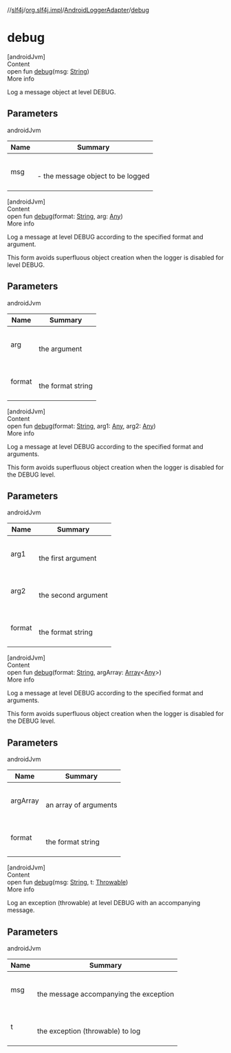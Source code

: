 //[slf4j](../../index.md)/[org.slf4j.impl](../index.md)/[AndroidLoggerAdapter](index.md)/[debug](debug.md)



# debug  
[androidJvm]  
Content  
open fun [debug](debug.md)(msg: [String](https://docs.oracle.com/javase/8/docs/api/java/lang/String.html))  
More info  


Log a message object at level DEBUG.



## Parameters  
  
androidJvm  
  
|  Name|  Summary| 
|---|---|
| <a name="org.slf4j.impl/AndroidLoggerAdapter/debug/#java.lang.String/PointingToDeclaration/"></a>msg| <a name="org.slf4j.impl/AndroidLoggerAdapter/debug/#java.lang.String/PointingToDeclaration/"></a><br><br>- the message object to be logged<br><br>
  
  


[androidJvm]  
Content  
open fun [debug](debug.md)(format: [String](https://docs.oracle.com/javase/8/docs/api/java/lang/String.html), arg: [Any](https://kotlinlang.org/api/latest/jvm/stdlib/kotlin/-any/index.html))  
More info  


Log a message at level DEBUG according to the specified format and argument. 



 This form avoids superfluous object creation when the logger is disabled for level DEBUG. 



## Parameters  
  
androidJvm  
  
|  Name|  Summary| 
|---|---|
| <a name="org.slf4j.impl/AndroidLoggerAdapter/debug/#java.lang.String#java.lang.Object/PointingToDeclaration/"></a>arg| <a name="org.slf4j.impl/AndroidLoggerAdapter/debug/#java.lang.String#java.lang.Object/PointingToDeclaration/"></a><br><br>the argument<br><br>
| <a name="org.slf4j.impl/AndroidLoggerAdapter/debug/#java.lang.String#java.lang.Object/PointingToDeclaration/"></a>format| <a name="org.slf4j.impl/AndroidLoggerAdapter/debug/#java.lang.String#java.lang.Object/PointingToDeclaration/"></a><br><br>the format string<br><br>
  
  


[androidJvm]  
Content  
open fun [debug](debug.md)(format: [String](https://docs.oracle.com/javase/8/docs/api/java/lang/String.html), arg1: [Any](https://kotlinlang.org/api/latest/jvm/stdlib/kotlin/-any/index.html), arg2: [Any](https://kotlinlang.org/api/latest/jvm/stdlib/kotlin/-any/index.html))  
More info  


Log a message at level DEBUG according to the specified format and arguments. 



 This form avoids superfluous object creation when the logger is disabled for the DEBUG level. 



## Parameters  
  
androidJvm  
  
|  Name|  Summary| 
|---|---|
| <a name="org.slf4j.impl/AndroidLoggerAdapter/debug/#java.lang.String#java.lang.Object#java.lang.Object/PointingToDeclaration/"></a>arg1| <a name="org.slf4j.impl/AndroidLoggerAdapter/debug/#java.lang.String#java.lang.Object#java.lang.Object/PointingToDeclaration/"></a><br><br>the first argument<br><br>
| <a name="org.slf4j.impl/AndroidLoggerAdapter/debug/#java.lang.String#java.lang.Object#java.lang.Object/PointingToDeclaration/"></a>arg2| <a name="org.slf4j.impl/AndroidLoggerAdapter/debug/#java.lang.String#java.lang.Object#java.lang.Object/PointingToDeclaration/"></a><br><br>the second argument<br><br>
| <a name="org.slf4j.impl/AndroidLoggerAdapter/debug/#java.lang.String#java.lang.Object#java.lang.Object/PointingToDeclaration/"></a>format| <a name="org.slf4j.impl/AndroidLoggerAdapter/debug/#java.lang.String#java.lang.Object#java.lang.Object/PointingToDeclaration/"></a><br><br>the format string<br><br>
  
  


[androidJvm]  
Content  
open fun [debug](debug.md)(format: [String](https://docs.oracle.com/javase/8/docs/api/java/lang/String.html), argArray: [Array](https://kotlinlang.org/api/latest/jvm/stdlib/kotlin/-array/index.html)<[Any](https://kotlinlang.org/api/latest/jvm/stdlib/kotlin/-any/index.html)>)  
More info  


Log a message at level DEBUG according to the specified format and arguments. 



 This form avoids superfluous object creation when the logger is disabled for the DEBUG level. 



## Parameters  
  
androidJvm  
  
|  Name|  Summary| 
|---|---|
| <a name="org.slf4j.impl/AndroidLoggerAdapter/debug/#java.lang.String#java.lang.Object.../PointingToDeclaration/"></a>argArray| <a name="org.slf4j.impl/AndroidLoggerAdapter/debug/#java.lang.String#java.lang.Object.../PointingToDeclaration/"></a><br><br>an array of arguments<br><br>
| <a name="org.slf4j.impl/AndroidLoggerAdapter/debug/#java.lang.String#java.lang.Object.../PointingToDeclaration/"></a>format| <a name="org.slf4j.impl/AndroidLoggerAdapter/debug/#java.lang.String#java.lang.Object.../PointingToDeclaration/"></a><br><br>the format string<br><br>
  
  


[androidJvm]  
Content  
open fun [debug](debug.md)(msg: [String](https://docs.oracle.com/javase/8/docs/api/java/lang/String.html), t: [Throwable](https://docs.oracle.com/javase/8/docs/api/java/lang/Throwable.html))  
More info  


Log an exception (throwable) at level DEBUG with an accompanying message.



## Parameters  
  
androidJvm  
  
|  Name|  Summary| 
|---|---|
| <a name="org.slf4j.impl/AndroidLoggerAdapter/debug/#java.lang.String#java.lang.Throwable/PointingToDeclaration/"></a>msg| <a name="org.slf4j.impl/AndroidLoggerAdapter/debug/#java.lang.String#java.lang.Throwable/PointingToDeclaration/"></a><br><br>the message accompanying the exception<br><br>
| <a name="org.slf4j.impl/AndroidLoggerAdapter/debug/#java.lang.String#java.lang.Throwable/PointingToDeclaration/"></a>t| <a name="org.slf4j.impl/AndroidLoggerAdapter/debug/#java.lang.String#java.lang.Throwable/PointingToDeclaration/"></a><br><br>the exception (throwable) to log<br><br>
  
  



